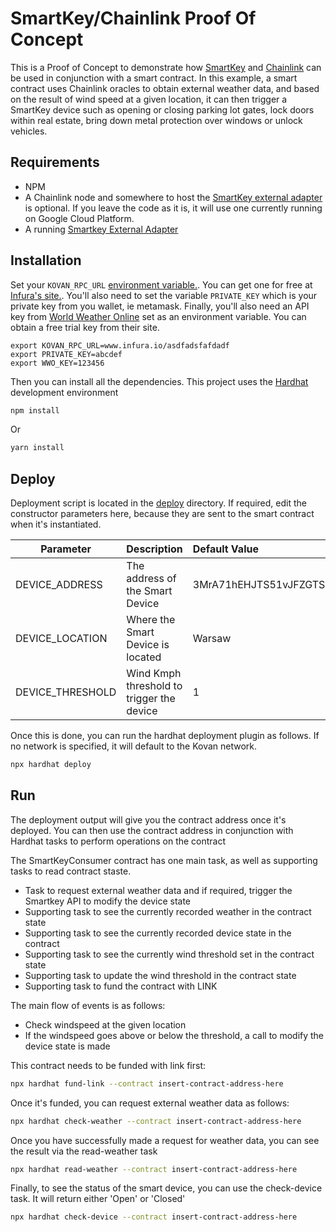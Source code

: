 # SmartKey/Chainlink Proof Of Concept

This is a Proof of Concept to demonstrate how [SmartKey](http://smartkeyplatform.com/) and [Chainlink](http://chain.link) can be used in conjunction with a smart contract. In this example, a smart contract uses Chainlink oracles to obtain external weather data, and based on the result of wind speed at a given location, it can then trigger a SmartKey device such as opening or closing parking lot gates, lock doors within real estate, bring down metal protection over windows or unlock vehicles.

## Requirements

- NPM
- A Chainlink node and somewhere to host the [SmartKey external adapter](https://github.com/pappas999/smartkey-poc/tree/main/src/SmartKey-External-Adapter) is optional. If you leave the code as it is, it will use one currently running on Google Cloud Platform.
- A running [Smartkey External Adapter](https://github.com/pappas999/smartkey-poc/tree/main/src/SmartKey-External-Adapter)

## Installation

Set your `KOVAN_RPC_URL` [environment variable.](https://www.twilio.com/blog/2017/01/how-to-set-environment-variables.html). You can get one for free at [Infura's site.](https://infura.io/). You'll also need to set the variable `PRIVATE_KEY` which is your private key from you wallet, ie metamask. Finally, you'll also need an API key from [World Weather Online](https://www.worldweatheronline.com/) set as an environment variable. You can obtain a free trial key from their site.


```
export KOVAN_RPC_URL=www.infura.io/asdfadsfafdadf
export PRIVATE_KEY=abcdef
export WWO_KEY=123456
```

Then you can install all the dependencies. This project uses the [Hardhat](http://hardhat.org) development environment

```bash
npm install
```

Or

```bash
yarn install
```

## Deploy

Deployment script is located in the [deploy](https://github.com/pappas999/smartkey-poc/tree/main/deploy) directory. If required, edit the constructor parameters here, because they are sent to the smart contract when it's instantiated. 

| Parameter       | Description                               | Default Value                                                   |
| ----------------|:------------------------------------------| :---------------------------------------------------------------|
| DEVICE_ADDRESS  | The address of the Smart Device           | 3MrA71hEHJTS51vJFZGTSevQR1XC9eV6Xup                             |
| DEVICE_LOCATION | Where the Smart Device is located         | Warsaw                                                        |
| DEVICE_THRESHOLD| Wind Kmph threshold to trigger the device | 1                                                                |


Once this is done, you can run the hardhat deployment plugin as follows. If no network is specified, it will default to the Kovan network.

```bash
npx hardhat deploy 
```

## Run

The deployment output will give you the contract address once it's deployed. You can then use the contract address in conjunction with Hardhat tasks to perform operations on the contract

The SmartKeyConsumer contract has one main task, as well as supporting tasks to read contract staste. 
- Task to request external weather data and if required, trigger the Smartkey API to modify the device state
- Supporting task to see the currently recorded weather in the contract state
- Supporting task to see the currently recorded device state in the contract
- Supporting task to see the currently wind threshold set in the contract state
- Supporting task to update the wind threshold in the contract state
- Supporting task to fund the contract with LINK

The main flow of events is as follows:

- Check windspeed at the given location
- If the windspeed goes above or below the threshold, a call to modify the device state is made

This contract needs to be funded with link first:

```bash
npx hardhat fund-link --contract insert-contract-address-here
```

Once it's funded, you can request external weather data as follows:

```bash
npx hardhat check-weather --contract insert-contract-address-here 
```

Once you have successfully made a request for weather data, you can see the result via the read-weather task
```bash
npx hardhat read-weather --contract insert-contract-address-here
```

Finally, to see the status of the smart device, you can use the check-device task. It will return either 'Open' or 'Closed'

```bash
npx hardhat check-device --contract insert-contract-address-here
```
